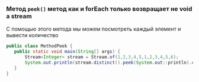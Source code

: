 ### Метод `peek()` метод как и forEach только возвращает не void а stream
С помощью этого метода мы можем посмотреть каждый элемент и вывести количество
 ```java
public class MethodPeek {
    public static void main(String[] args) {
        Stream<Integer> stream = Stream.of(1,2,3,4,5,1,2,3,4,5,6);
        System.out.println(stream.distinct().peek(System.out::println).count());
    }
}
```